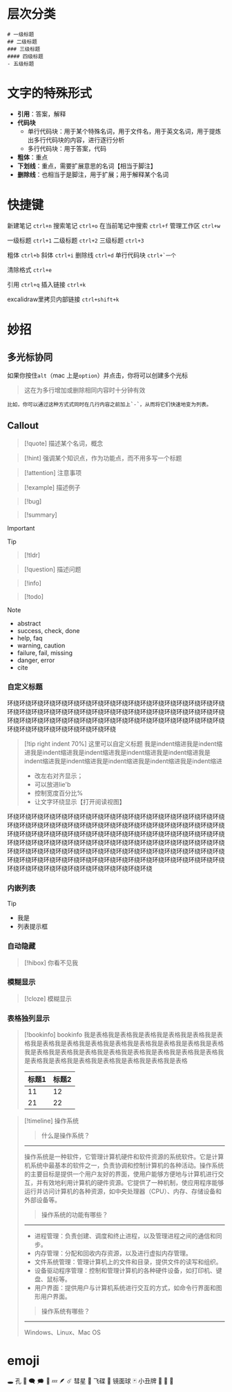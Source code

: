 # 层次分类
```
# 一级标题
## 二级标题
### 三级标题
#### 四级标题
- 五级标题
```

# 文字的特殊形式
- **引用**：答案，解释
- **代码块**
	- 单行代码块：用于某个特殊名词，用于文件名，用于英文名词，用于提炼出多行代码块的内容，进行逐行分析
	- 多行代码块：用于答案，代码
- **粗体**：重点
- **下划线**：重点，需要扩展意思的名词【相当于脚注】
- **删除线**：也相当于是脚注，用于扩展；用于解释某个名词

# 快捷键
新建笔记 `ctrl+n`
搜索笔记 `ctrl+o`
在当前笔记中搜索 `ctrl+f`
管理工作区 `ctrl+w`

一级标题 `ctrl+1`
二级标题 `ctrl+2`
三级标题 `ctrl+3`

粗体 `ctrl+b`
斜体 `ctrl+i`
删除线 `ctrl+d`
单行代码块 ``ctrl+`一个``

清除格式 `ctrl+e`

引用 `ctrl+q`
插入链接 `ctrl+k`

excalidraw里拷贝内部链接 `ctrl+shift+k`

# 妙招
## 多光标协同
如果你按住`alt`（mac 上是`option`）并点击，你将可以创建多个光标

> 这在为多行增加或删除相同内容时十分钟有效

```
比如，你可以通过这种方式式同时在几行内容之前加上`-`，从而将它们快速地变为列表。
```
## Callout
>[!quote] 
>描述某个名词，概念

>[!hint]
>强调某个知识点，作为功能点，而不用多写一个标题

> [!attention] 
> 注意事项

> [!example] 
> 描述例子

> [!bug] 

> [!summary] 

> [!important] 

> [!tip]

> [!tldr] 

> [!question] 
> 描述问题

> [!info]
> 

> [!todo] 

> [!note] 



- abstract
- success, check, done
- help, faq
- warning, caution
- failure, fail, missing
- danger, error
- cite

###  自定义标题
环绕环绕环绕环绕环绕环绕环绕环绕环绕环绕环绕环绕环绕环绕环绕环绕环绕环绕环绕环绕环绕环绕环绕环绕环绕环绕环绕环绕环绕环绕环绕环绕环绕环绕环绕环绕环绕环绕环绕环绕环绕环绕环绕环绕环绕环绕环绕环绕环绕环绕环绕环绕环绕环绕环绕环绕环绕环绕环绕环绕环绕环绕环绕
>[!tip right indent 70%] 这里可以自定义标题
>我是indent缩进我是indent缩进我是indent缩进我是indent缩进我是indent缩进我是indent缩进我是indent缩进我是indent缩进我是indent缩进我是indent缩进我是indent缩进
>- 改左右对齐显示；
>- 可以放进lie'b
>- 控制宽度百分比%
>- 让文字环绕显示【打开阅读视图】

环绕环绕环绕环绕环绕环绕环绕环绕环绕环绕环绕环绕环绕环绕环绕环绕环绕环绕环绕环绕环绕环绕环绕环绕环绕环绕环绕环绕环绕环绕环绕环绕环绕环绕环绕环绕环绕环绕环绕环绕环绕环绕环绕环绕环绕环绕环绕环绕环绕环绕环绕环绕环绕环绕环绕环绕环绕环绕环绕环绕环绕环绕环绕环绕环绕环绕环绕环绕环绕环绕环绕环绕环绕环绕环绕环绕环绕环绕环绕环绕环绕环绕环绕环绕环绕环绕环绕环绕环绕环绕环绕环绕环绕环绕环绕环绕环绕环绕环绕环绕环绕环绕环绕环绕环绕环绕环绕环绕环绕环绕环绕环绕环绕环绕环绕环绕环绕环绕环绕环绕
###  内嵌列表
>[!tip] 
>- 我是
>- 列表提示框
###  自动隐藏
>[!hibox]
>你看不见我
###  模糊显示
>[!cloze]
>模糊显示
###  表格独列显示
>[!bookinfo] bookinfo
>我是表格我是表格我是表格我是表格我是表格我是表格我是表格我是表格我是表格我是表格我是表格我是表格我是表格我是表格我是表格我是表格我是表格我是表格我是表格我是表格我是表格我是表格我是表格我是表格我是表格我是表格我是表格我是表格我是表格
>
>| **标题1** | **标题2** |
>| -- | -- | 
>| 11 | 12 | 
>| 21 | 22 |

>[!timeline] 操作系统
>>什么是操作系统？
>---
>操作系统是一种软件，它管理计算机硬件和软件资源的系统软件。它是计算机系统中最基本的软件之一，负责协调和控制计算机的各种活动。操作系统的主要目标是提供一个用户友好的界面，使用户能够方便地与计算机进行交互，并有效地利用计算机的硬件资源。它提供了一种机制，使应用程序能够运行并访问计算机的各种资源，如中央处理器（CPU）、内存、存储设备和外部设备等。
>
>>操作系统的功能有哪些？
>---
>- 进程管理：负责创建、调度和终止进程，以及管理进程之间的通信和同步。
>- 内存管理：分配和回收内存资源，以及进行虚拟内存管理。
>- 文件系统管理：管理计算机上的文件和目录，提供文件的读写和组织。
>- 设备驱动程序管理：控制和管理计算机的各种硬件设备，如打印机、键盘、鼠标等。
>- 用户界面：提供用户与计算机系统进行交互的方式，如命令行界面和图形用户界面。
>
>>操作系统有哪些？
>---
>Windows、Linux、Mac OS

# emoji
🕳️ 孔
💬
🗨️
🗯️
💭
💤
🪶
☄️ 彗星
🥏 飞碟
🪩 镜面球
🃏 小丑牌
🧩
📝
📍





